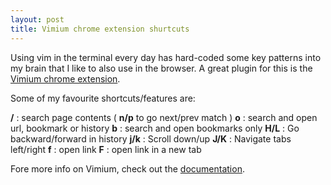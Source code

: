 ```yaml
---
layout: post
title: Vimium chrome extension shurtcuts
---
```


Using vim in the terminal every day has hard-coded some key patterns into my
brain that I like to also use in the browser. A great plugin for this is the
[Vimium chrome extension](https://chrome.google.com/webstore/detail/vimium/dbepggeogbaibhgnhhndojpepiihcmeb).

Some of my favourite shortcuts/features are:

**/** : search page contents ( **n/p** to go next/prev match )
**o** : search and open url, bookmark or history
**b** : search and open bookmarks only
**H/L** : Go backward/forward in history
**j/k** : Scroll down/up
**J/K** : Navigate tabs left/right
**f** : open link
**F** : open link in a new tab

Fore more info on Vimium, check out the [documentation](https://github.com/philc/vimium/blob/master/README.md).
